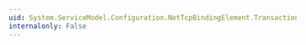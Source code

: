 ```yaml
---
uid: System.ServiceModel.Configuration.NetTcpBindingElement.TransactionProtocol
internalonly: False
---
```

